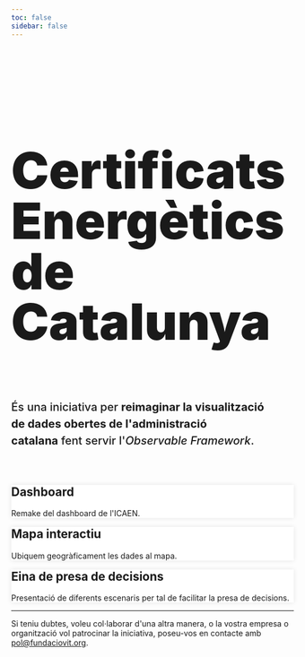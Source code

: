 ```yaml
---
toc: false
sidebar: false
---
```


<style>

.hero {
  display: flex;
  flex-direction: column;
  font-family: var(--sans-serif);
  margin: 4rem 0 4rem;
  text-wrap: balance;
}

.hero h1 {
  max-width: 36rem;
  padding-bottom: 2rem;
  font-size: 14vw;
  font-weight: 900;
  line-height: 1;
  background-clip: text;
}

.hero h2 {
  margin: 0;
  max-width: 100%;
  font-size: 20px;
  font-style: initial;
  font-weight: 500;
  line-height: 1.5;
  color: var(--theme-foreground-muted);
}

.card {
  background-color:white;
  border: none;
  box-shadow: 0 0 .5rem rgba(0,0,0,0.1);
}

.card h2 {
  margin-top: 1rem;
  font-weight: bold;
}

iframe {
  width: 100%;
  border:none;
  -ms-zoom: 0.85;
  -moz-transform: scale(0.85);
  -moz-transform-origin: 0 0;
  -o-transform: scale(0.85);
  -o-transform-origin: 0 0;
  -webkit-transform: scale(0.85);
  -webkit-transform-origin: 0 0;
  height: 36rem;
  border-radius: 1rem;
  box-shadow: 0 0 1rem rgba(0,0,0,0.15);
  pointer-events:none;
}

#observablehq-footer {
  display:none;
}

.endnote {
  font-family: var(--sans-serif);
  color: var(--theme-foreground-muted);
}

@media (min-width: 640px) {
  .hero h1 {
    font-size: 90px;
  }
}

</style>

<div class="hero">
  <h1>Certificats Energètics de Catalunya</h1>
  <h2>És una iniciativa per <b>reimaginar la visualització de dades obertes de l'administració catalana</b> fent servir l'<em>Observable Framework</em>.</h2>
</div>

<div class="grid grid-cols-3">
  <div class="card">
    <h2>Dashboard</h2>
    <p>Remake del dashboard de l'ICAEN.</p>
  </div>
  <div class="card">
    <h2>Mapa interactiu</h2>
    <p>Ubiquem geogràficament les dades al mapa.</p>
  </div>
  <div class="card">
    <h2>Eina de presa de decisions</h2>
    <p>Presentació de diferents escenaris per tal de facilitar la presa de decisions.</p>
  </div>
</div>

--- 
<p class="endnote">Si teniu dubtes, voleu col·laborar d'una altra manera, o la vostra empresa o organització vol patrocinar la iniciativa, poseu-vos en contacte amb <a href="mailto:pol@fundaciovit.org">pol@fundaciovit.org</a>.</p>